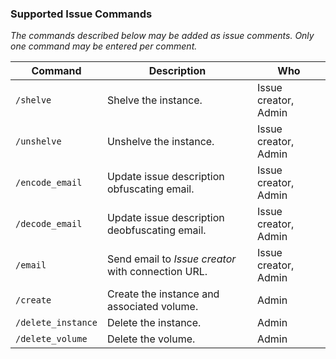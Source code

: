 ### Supported Issue Commands

_The commands described below may be added as issue comments. Only one command
may be entered per comment._

| Command            | Description                                        | Who                  |
| ------------------ | -------------------------------------------------- | -------------------- |
| `/shelve`          | Shelve the instance.                               | Issue creator, Admin |
| `/unshelve`        | Unshelve the instance.                             | Issue creator, Admin |
| `/encode_email`    | Update issue description obfuscating email.        | Issue creator, Admin |
| `/decode_email`    | Update issue description deobfuscating email.      | Issue creator, Admin |
| `/email`           | Send email to _Issue creator_ with connection URL. | Issue creator, Admin |
| `/create`          | Create the instance and associated volume.         | Admin                |
| `/delete_instance` | Delete the instance.                               | Admin                |
| `/delete_volume`   | Delete the volume.                                 | Admin                |
